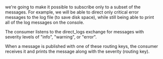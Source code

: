 we're going to make it possible to subscribe only to a subset of the messages. For example, we will be able to direct only critical error messages to the log file (to save disk space), while still being able to print all of the log messages on the console.


The consumer listens to the direct_logs exchange for messages with severity levels of "info", "warning", or "error".

When a message is published with one of these routing keys, the consumer receives it and prints the message along with the severity (routing key).
